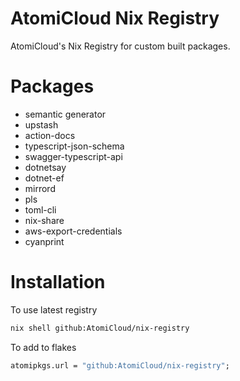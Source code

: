 # AtomiCloud Nix Registry

AtomiCloud's Nix Registry for custom built packages. 


# Packages

- semantic generator
- upstash
- action-docs
- typescript-json-schema
- swagger-typescript-api
- dotnetsay
- dotnet-ef
- mirrord
- pls
- toml-cli
- nix-share
- aws-export-credentials
- cyanprint

# Installation

To use latest registry

```bash
nix shell github:AtomiCloud/nix-registry
```

To add to flakes
```nix
atomipkgs.url = "github:AtomiCloud/nix-registry";
```
